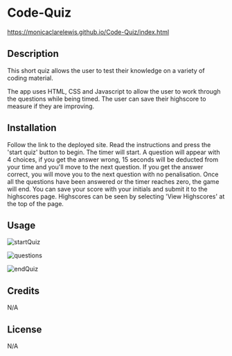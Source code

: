 # Code-Quiz

https://monicaclarelewis.github.io/Code-Quiz/index.html

## Description

This short quiz allows the user to test their knowledge on a variety of coding material.

The app uses HTML, CSS and Javascript to allow the user to work through the questions while being timed. The user can save their highscore to measure if they are improving. 


## Installation

Follow the link to the deployed site. Read the instructions and press the 'start quiz' button to begin. The timer will start. A question will appear with 4 choices, if you get the answer wrong, 15 seconds will be deducted from your time and you'll move to the next question. If you get the answer correct, you will move you to the next question with no penalisation. Once all the questions have been answered or the timer reaches zero, the game will end. You can save your score with your initials and submit it to the highscores page. Highscores can be seen by selecting 'View Highscores' at the top of the page. 

## Usage

![startQuiz](https://user-images.githubusercontent.com/118432326/225293771-eadb19db-2115-4e3d-b9dd-2928626eebe4.png)

![questions](https://user-images.githubusercontent.com/118432326/225293795-79ed4a53-978c-4871-9498-d92e7287e56e.png)

![endQuiz](https://user-images.githubusercontent.com/118432326/225293810-83b2b813-8c5a-44a3-a834-299e220d3fb5.png)

## Credits

N/A

## License

N/A

